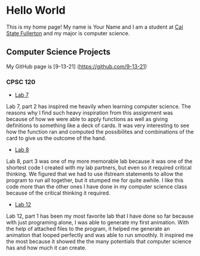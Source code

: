 # Hello World

This is my home page! My name is Your Name and I am a student at [Cal State Fullerton](http://www.fullerton.edu/) and my major is computer science.

## Computer Science Projects

My GitHub page is [9-13-21] (https://github.com/9-13-21)

### CPSC 120

* [Lab 7](https://github.com/cpsc-pilot-fall-2022/cpsc-120-lab-07-sophia-josh-and-wilson)

Lab 7, part 2 has inspired me heavily when learning computer science. The reasons why I find such heavy inspiration from this assignment was because of how we were able to apply functions as well as giving definitions to something like a deck of cards. It was very interesting to see how the function ran and computed the possibilites and combinations of the card to give us the outcome of the hand.

* [Lab 8](https://github.com/cpsc-pilot-fall-2022/cpsc-120-lab-08-wilson-n-josh-a-and-sophia-l)

Lab 8, part 3 was one of my more memorable lab because it was one of the shortest code I created with my lab partners, but even so it required critical thinking. We figured that we had to use ifstream statements to allow the program to run all together, but it stumped me for quite awhile. I like this code more than the other ones I have done in my computer science class because of the critical thinking it required.

* [Lab 12](https://github.com/cpsc-pilot-fall-2022/cpsc-120-lab-12-wilson-n-timothy-k-angel-c)

Lab 12, part 1 has been my most favorite lab that I have done so far because with just programing alone, I was able to generate my first animation. With the help of attached files to the program, it helped me generate an animation that looped perfectly and was able to run smoothly. It inspired me the most because it showed the the many potentials that computer science has and how much it can create.